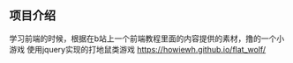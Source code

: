 ## 项目介绍

学习前端的时候，根据在b站上一个前端教程里面的内容提供的素材，撸的一个小游戏
使用jquery实现的打地鼠类游戏
https://howiewh.github.io/flat_wolf/
